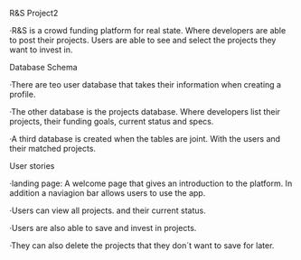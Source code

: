R&S Project2

·R&S is a crowd funding platform for real state. Where developers are able to post their projects. Users are able to see and select the projects they want to invest in.

Database Schema

·There are teo user database that takes their information when creating a profile.

·The other database is the projects database. Where developers list their projects, their funding goals, current status and specs.

·A third database is created when the tables are joint. With the users and their matched projects.

User stories

·landing page: A welcome page that gives an introduction to the platform. In addition a naviagion bar allows users to use the app.

·Users can view all projects. and their current status.

·Users are also able to save and invest in projects.

·They can also delete the projects that they don´t want to save for later.
